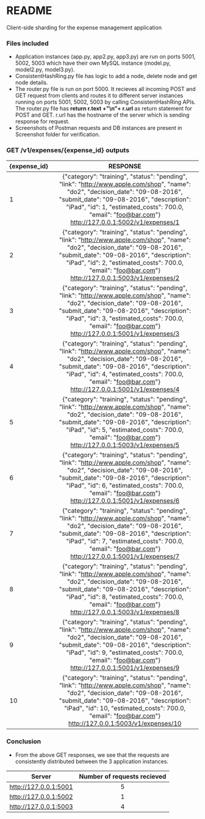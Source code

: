 # README #

Client-side sharding for the expense management application

### Files included ###
* Application instances (app.py, app2.py, app3.py) are run on ports 5001, 5002, 5003 which have their own MySQL instance (model.py, model2.py, model3.py).
* ConsistentHashRing.py file has logic to add a node, delete node and get node details.
* The router.py file is run on port 5000. It recieves all incoming POST and GET request from clients and routes it to different server instances running on ports 5001, 5002, 5003 by calling ConsistentHashRing APIs. The router.py file has **return r.text +"\n"+ r.url** as return statement for POST and GET. r.url has the hostname of the server which is sending response for request.
* Screenshots of Postman requests and DB instances are present in Screenshot folder for verification.

### GET /v1/expenses/{expense_id} outputs ###
| {expense_id}     							| RESPONSE      | 
| ------------- 							|:-------------:| 
|1|{"category": "training", "status": "pending", "link": "http://www.apple.com/shop", "name": "do2", "decision_date": "09-08-2016", "submit_date": "09-08-2016", "description": "iPad", "id": 1, "estimated_costs": 700.0, "email": "foo@bar.com"} http://127.0.0.1:5002/v1/expenses/1  |
|2|{"category": "training", "status": "pending", "link": "http://www.apple.com/shop", "name": "do2", "decision_date": "09-08-2016", "submit_date": "09-08-2016", "description": "iPad", "id": 2, "estimated_costs": 700.0, "email": "foo@bar.com"} http://127.0.0.1:5003/v1/expenses/2  |
|3|{"category": "training", "status": "pending", "link": "http://www.apple.com/shop", "name": "do2", "decision_date": "09-08-2016", "submit_date": "09-08-2016", "description": "iPad", "id": 3, "estimated_costs": 700.0, "email": "foo@bar.com"} http://127.0.0.1:5001/v1/expenses/3  |
|4|{"category": "training", "status": "pending", "link": "http://www.apple.com/shop", "name": "do2", "decision_date": "09-08-2016", "submit_date": "09-08-2016", "description": "iPad", "id": 4, "estimated_costs": 700.0, "email": "foo@bar.com"} http://127.0.0.1:5001/v1/expenses/4  |
|5|{"category": "training", "status": "pending", "link": "http://www.apple.com/shop", "name": "do2", "decision_date": "09-08-2016", "submit_date": "09-08-2016", "description": "iPad", "id": 5, "estimated_costs": 700.0, "email": "foo@bar.com"} http://127.0.0.1:5003/v1/expenses/5  |
|6|{"category": "training", "status": "pending", "link": "http://www.apple.com/shop", "name": "do2", "decision_date": "09-08-2016", "submit_date": "09-08-2016", "description": "iPad", "id": 6, "estimated_costs": 700.0, "email": "foo@bar.com"} http://127.0.0.1:5001/v1/expenses/6  |
|7|{"category": "training", "status": "pending", "link": "http://www.apple.com/shop", "name": "do2", "decision_date": "09-08-2016", "submit_date": "09-08-2016", "description": "iPad", "id": 7, "estimated_costs": 700.0, "email": "foo@bar.com"} http://127.0.0.1:5001/v1/expenses/7  |
|8|{"category": "training", "status": "pending", "link": "http://www.apple.com/shop", "name": "do2", "decision_date": "09-08-2016", "submit_date": "09-08-2016", "description": "iPad", "id": 8, "estimated_costs": 700.0, "email": "foo@bar.com"} http://127.0.0.1:5003/v1/expenses/8  |
|9|{"category": "training", "status": "pending", "link": "http://www.apple.com/shop", "name": "do2", "decision_date": "09-08-2016", "submit_date": "09-08-2016", "description": "iPad", "id": 9, "estimated_costs": 700.0, "email": "foo@bar.com"} http://127.0.0.1:5001/v1/expenses/9  |
|10|{"category": "training", "status": "pending", "link": "http://www.apple.com/shop", "name": "do2", "decision_date": "09-08-2016", "submit_date": "09-08-2016", "description": "iPad", "id": 10, "estimated_costs": 700.0, "email": "foo@bar.com"} http://127.0.0.1:5003/v1/expenses/10  |

### Conclusion ###
* From the above GET responses, we see that the requests are consistently distributed between the 3 application instances. 

| Server        | Number of requests recieved           | 
| ------------- |:-------------:| 
| http://127.0.0.1:5001       | 5 | 
| http://127.0.0.1:5002      | 1      |
| http://127.0.0.1:5003 | 4      |